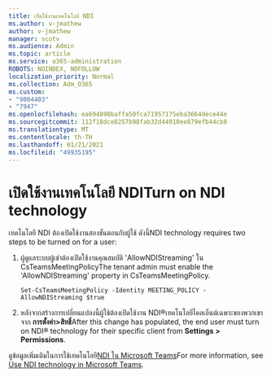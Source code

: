 ```yaml
---
title: เปิดใช้งานเทคโนโลยี NDI
ms.author: v-jmathew
author: v-jmathew
manager: scotv
ms.audience: Admin
ms.topic: article
ms.service: o365-administration
ROBOTS: NOINDEX, NOFOLLOW
localization_priority: Normal
ms.collection: Adm_O365
ms.custom:
- "9004403"
- "7947"
ms.openlocfilehash: ea694898baffa50fca71957175eba3664dece44e
ms.sourcegitcommit: 112f18dce8257b98fab32d44910ee879efb44cb8
ms.translationtype: MT
ms.contentlocale: th-TH
ms.lasthandoff: 01/21/2021
ms.locfileid: "49935195"
---
```

# <a name="turn-on-ndi-technology"></a><span data-ttu-id="e1ac8-102">เปิดใช้งานเทคโนโลยี NDI</span><span class="sxs-lookup"><span data-stu-id="e1ac8-102">Turn on NDI technology</span></span>

<span data-ttu-id="e1ac8-103">เทคโนโลยี NDI ต้องเปิดใช้งานสองขั้นตอนกับผู้ใช้ ดังนี้</span><span class="sxs-lookup"><span data-stu-id="e1ac8-103">NDI technology requires two steps to be turned on for a user:</span></span>

1. <span data-ttu-id="e1ac8-104">ผู้ดูแลระบบผู้เช่าต้องเปิดใช้งานคุณสมบัติ 'AllowNDIStreaming' ใน CsTeamsMeetingPolicy</span><span class="sxs-lookup"><span data-stu-id="e1ac8-104">The tenant admin must enable the 'AllowNDIStreaming' property in CsTeamsMeetingPolicy.</span></span>

    `Set-CsTeamsMeetingPolicy -Identity MEETING_POLICY -AllowNDIStreaming $true`

2. <span data-ttu-id="e1ac8-105">หลังจากสร้างการเปลี่ยนแปลงนี้ผู้ใช้ต้องเปิดใช้งาน NDI®เทคโนโลยีไคลเอ็นต์เฉพาะของพวกเขาจาก **การตั้งค่า>สิทธิ์**</span><span class="sxs-lookup"><span data-stu-id="e1ac8-105">After this change has populated, the end user must turn on NDI® technology for their specific client from **Settings > Permissions**.</span></span>

<span data-ttu-id="e1ac8-106">ดูข้อมูลเพิ่มเติมในการใช้เทคโนโลยี[NDI ใน Microsoft Teams](https://docs.microsoft.com/microsoftteams/use-ndi-in-meetings)</span><span class="sxs-lookup"><span data-stu-id="e1ac8-106">For more information, see [Use NDI technology in Microsoft Teams](https://docs.microsoft.com/microsoftteams/use-ndi-in-meetings).</span></span>
